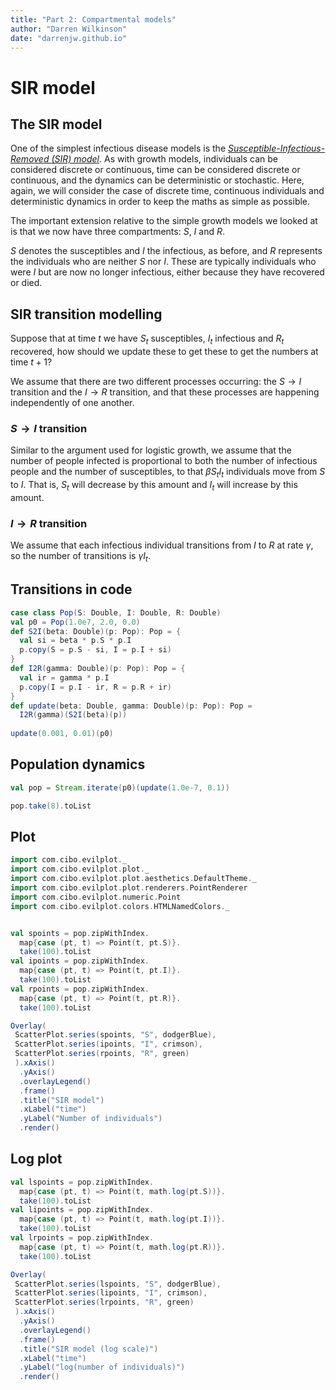 ```yaml
---
title: "Part 2: Compartmental models"
author: "Darren Wilkinson"
date: "darrenjw.github.io"
---
```


# SIR model

## The SIR model

One of the simplest infectious disease models is the [*Susceptible-Infectious-Removed (SIR) model*](https://en.wikipedia.org/wiki/Compartmental_models_in_epidemiology). As with growth models, individuals can be considered discrete or continuous, time can be considered discrete or continuous, and the dynamics can be deterministic or stochastic. Here, again, we will consider the case of discrete time, continuous individuals and deterministic dynamics in order to keep the maths as simple as possible.

The important extension relative to the simple growth models we looked at is that we now have three compartments: *S*, *I* and *R*.

*S* denotes the susceptibles and *I* the infectious, as before, and *R* represents the individuals who are neither *S* nor *I*. These are typically individuals who were *I* but are now no longer infectious, either because they have recovered or died.

## SIR transition modelling

Suppose that at time $t$ we have $S_t$ susceptibles, $I_t$ infectious and $R_t$ recovered, how should we update these to get these to get the numbers at time $t+1$?

We assume that there are two different processes occurring: the $S\rightarrow I$ transition and the $I\rightarrow R$ transition, and that these processes are happening independently of one another.

### $S\rightarrow I$ transition

Similar to the argument used for logistic growth, we assume that the number of people infected is proportional to both the number of infectious people and the number of susceptibles, to that $\beta S_tI_t$ individuals move from $S$ to $I$. That is, $S_t$ will decrease by this amount and $I_t$ will increase by this amount.

### $I\rightarrow R$ transition

We assume that each infectious individual transitions from $I$ to $R$ at rate $\gamma$, so the number of transitions is $\gamma I_t$.

## Transitions in code

```scala mdoc
case class Pop(S: Double, I: Double, R: Double)
val p0 = Pop(1.0e7, 2.0, 0.0)
def S2I(beta: Double)(p: Pop): Pop = {
  val si = beta * p.S * p.I
  p.copy(S = p.S - si, I = p.I + si)
}
def I2R(gamma: Double)(p: Pop): Pop = {
  val ir = gamma * p.I
  p.copy(I = p.I - ir, R = p.R + ir)
}
def update(beta: Double, gamma: Double)(p: Pop): Pop =
  I2R(gamma)(S2I(beta)(p))
  
update(0.001, 0.01)(p0)
```

## Population dynamics

```scala mdoc:silent
val pop = Stream.iterate(p0)(update(1.0e-7, 0.1))
```
```scala mdoc
pop.take(8).toList
```

## Plot

```scala mdoc:evilplot:sir.png
import com.cibo.evilplot._
import com.cibo.evilplot.plot._
import com.cibo.evilplot.plot.aesthetics.DefaultTheme._
import com.cibo.evilplot.plot.renderers.PointRenderer
import com.cibo.evilplot.numeric.Point
import com.cibo.evilplot.colors.HTMLNamedColors._


val spoints = pop.zipWithIndex.
  map{case (pt, t) => Point(t, pt.S)}.
  take(100).toList
val ipoints = pop.zipWithIndex.
  map{case (pt, t) => Point(t, pt.I)}.
  take(100).toList
val rpoints = pop.zipWithIndex.
  map{case (pt, t) => Point(t, pt.R)}.
  take(100).toList

Overlay(
 ScatterPlot.series(spoints, "S", dodgerBlue),
 ScatterPlot.series(ipoints, "I", crimson),
 ScatterPlot.series(rpoints, "R", green)
 ).xAxis()
  .yAxis()
  .overlayLegend()
  .frame()
  .title("SIR model")
  .xLabel("time")
  .yLabel("Number of individuals")
  .render()
```


## Log plot

```scala mdoc:evilplot:lsir.png
val lspoints = pop.zipWithIndex.
  map{case (pt, t) => Point(t, math.log(pt.S))}.
  take(100).toList
val lipoints = pop.zipWithIndex.
  map{case (pt, t) => Point(t, math.log(pt.I))}.
  take(100).toList
val lrpoints = pop.zipWithIndex.
  map{case (pt, t) => Point(t, math.log(pt.R))}.
  take(100).toList

Overlay(
 ScatterPlot.series(lspoints, "S", dodgerBlue),
 ScatterPlot.series(lipoints, "I", crimson),
 ScatterPlot.series(lrpoints, "R", green)
 ).xAxis()
  .yAxis()
  .overlayLegend()
  .frame()
  .title("SIR model (log scale)")
  .xLabel("time")
  .yLabel("log(number of individuals)")
  .render()
```



